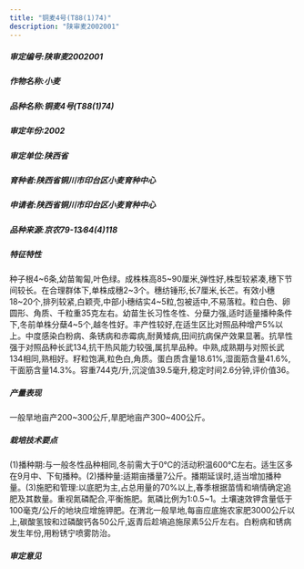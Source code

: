 ```yaml
---
title: "铜麦4号(T88(1)74)"
description: "陕审麦2002001"
---
```

##### 审定编号:陕审麦2002001

##### 作物名称:小麦

##### 品种名称:铜麦4号(T88(1)74)

##### 审定年份:2002

##### 审定单位:陕西省

##### 育种者:陕西省铜川市印台区小麦育种中心

##### 申请者:陕西省铜川市印台区小麦育种中心

##### 品种来源:京农79-13∕84(4)118

##### 特征特性
种子根4~6条,幼苗匍匐,叶色绿。成株株高85~90厘米,弹性好,株型较紧凑,穗下节间较长。在合理群体下,单株成穗2~3个。穗纺锤形,长7厘米,长芒。有效小穗18~20个,排列较紧,白颖壳,中部小穗结实4~5粒,包被适中,不易落粒。粒白色、卵圆形、角质、千粒重35克左右。幼苗生长习性冬性、分蘖力强,适时适量播种条件下,冬前单株分蘖4~5个,越冬性好。丰产性较好,在适生区比对照品种增产5%以上。中度感染白粉病、条锈病和赤霉病,耐黄矮病,田间抗病保产效果显著。抗旱性强于对照品种长武134,抗干热风能力较强,属抗旱品种。中熟,成熟期与对照长武134相同,熟相好。籽粒饱满,粒色白,角质。蛋白质含量18.61%,湿面筋含量41.6%,干面筋含量14.3%。容重744克/升,沉淀值39.5毫升,稳定时间2.6分钟,评价值36。

##### 产量表现
一般旱地亩产200~300公斤,旱肥地亩产300~400公斤。

##### 栽培技术要点
(1)播种期:与一般冬性品种相同,冬前需大于0℃的活动积温600℃左右。适生区多在9月中、下旬播种。(2)播种量:适期亩播量7公斤。播期延误时,适当增加播种量。(3)施肥和管理:以底肥为主,占总用量的70%以上,春季根据苗情和墒情确定追肥及其数量。重视氮磷配合,平衡施肥。氮磷比例为1∶0.5~1。土壤速效钾含量低于100毫克/公斤的地块应增施钾肥。在渭北一般旱地,每亩应底施农家肥3000公斤以上,碳酸氢铵和过磷酸钙各50公斤,返青后趁墒追施尿素5公斤左右。白粉病和锈病发生年份,用粉锈宁喷雾防治。

##### 审定意见


